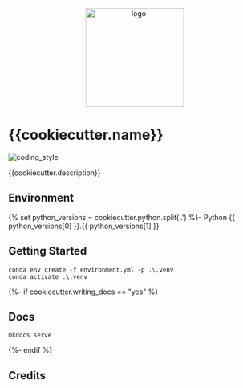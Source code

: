 <div align="center">
    <img src="{{cookiecutter.img}}" alt="logo" height="196">
</div>

# {{cookiecutter.name}}

![coding_style](https://img.shields.io/badge/code%20style-black-000000.svg)

{{cookiecutter.description}}

## Environment

{% set python_versions = cookiecutter.python.split('.') %}- Python {{ python_versions[0] }}.{{ python_versions[1] }}

## Getting Started

    conda env create -f environment.yml -p .\.venv
    conda activate .\.venv

{%- if cookiecutter.writing_docs == "yes" %}

## Docs

    mkdocs serve

{%- endif %}

## Credits
